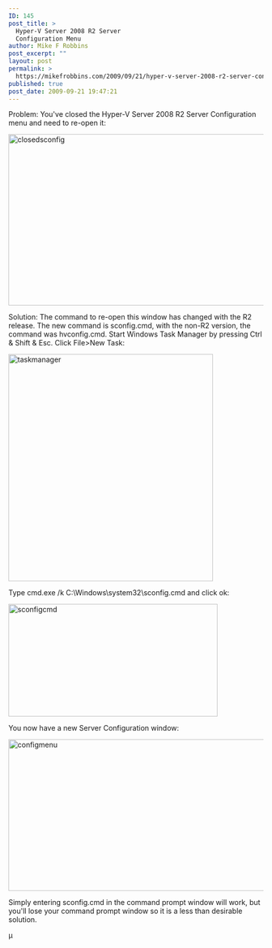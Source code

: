 ```yaml
---
ID: 145
post_title: >
  Hyper-V Server 2008 R2 Server
  Configuration Menu
author: Mike F Robbins
post_excerpt: ""
layout: post
permalink: >
  https://mikefrobbins.com/2009/09/21/hyper-v-server-2008-r2-server-configuration-menu/
published: true
post_date: 2009-09-21 19:47:21
---
```

Problem:
You've closed the Hyper-V Server 2008 R2 Server Configuration menu and need to re-open it:

<img class="alignnone size-full wp-image-151" title="closedsconfig" src="http://mikefrobbins.com/wp-content/uploads/2009/09/closedsconfig.png" alt="closedsconfig" width="600" height="338" />

Solution:
The command to re-open this window has changed with the R2 release. The new command is sconfig.cmd, with the non-R2 version, the command was hvconfig.cmd. Start Windows Task Manager by pressing Ctrl &amp; Shift &amp; Esc. Click File&gt;New Task:

<img class="alignnone size-full wp-image-134" title="taskmanager" src="http://mikefrobbins.com/wp-content/uploads/2009/09/taskmanager1.png" alt="taskmanager" width="404" height="448" />

Type cmd.exe /k C:\Windows\system32\sconfig.cmd and click ok:

<img class="alignnone size-full wp-image-147" title="sconfigcmd" src="http://mikefrobbins.com/wp-content/uploads/2009/09/sconfigcmd.png" alt="sconfigcmd" width="413" height="222" />

You now have a new Server Configuration window:

<img class="alignnone size-full wp-image-146" title="configmenu" src="http://mikefrobbins.com/wp-content/uploads/2009/09/configmenu.jpg" alt="configmenu" width="600" height="299" />

Simply entering sconfig.cmd in the command prompt window will work, but you'll lose your command prompt window so it is a less than desirable solution.

µ